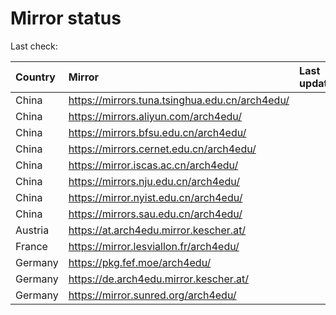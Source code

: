 <script src="./time.js"></script>
# Mirror status
Last check: <script type="text/javascript">localize(1727198446.851707);</script>

|Country|Mirror|Last update|
|:------|:-----|:----------|
|China|https://mirrors.tuna.tsinghua.edu.cn/arch4edu/|<script type="text/javascript">localize(1727160386);</script>|
|China|https://mirrors.aliyun.com/arch4edu/|<script type="text/javascript">localize(1727160386);</script>|
|China|https://mirrors.bfsu.edu.cn/arch4edu/|<script type="text/javascript">localize(1727160386);</script>|
|China|https://mirrors.cernet.edu.cn/arch4edu/|<script type="text/javascript">localize(1727160386);</script>|
|China|https://mirror.iscas.ac.cn/arch4edu/|<script type="text/javascript">localize(1727160386);</script>|
|China|https://mirrors.nju.edu.cn/arch4edu/|<script type="text/javascript">localize(1727116993);</script>|
|China|https://mirror.nyist.edu.cn/arch4edu/|<script type="text/javascript">localize(1727116993);</script>|
|China|https://mirrors.sau.edu.cn/arch4edu/|<script type="text/javascript">localize(1727160386);</script>|
|Austria|https://at.arch4edu.mirror.kescher.at/|<script type="text/javascript">localize(1727160386);</script>|
|France|https://mirror.lesviallon.fr/arch4edu/|<script type="text/javascript">localize(1727160386);</script>|
|Germany|https://pkg.fef.moe/arch4edu/|<script type="text/javascript">localize(1727160386);</script>|
|Germany|https://de.arch4edu.mirror.kescher.at/|<script type="text/javascript">localize(1727160386);</script>|
|Germany|https://mirror.sunred.org/arch4edu/|<script type="text/javascript">localize(1727160386);</script>|

<script src="./tablefilter/tablefilter.js"></script>
<script src="./table.js"></script>